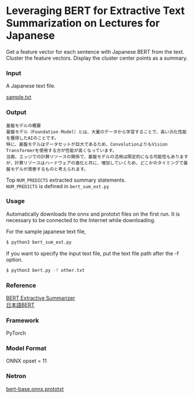 # Leveraging BERT for Extractive Text Summarization on Lectures for Japanese

Get a feature vector for each sentence with Japanese BERT from the text. Cluster the feature vectors. Display the cluster center points as a summary.


### Input
A Japanese text file.

[sample.txt](sample.txt)

### Output

```
基盤モデルの概要
基盤モデル（Foundation Model）とは、大量のデータから学習することで、高い汎化性能を獲得したAIのことです。
特に、基盤モデルはデータセットが巨大であるため、ConvolutionよりもVision Transformerを使用する方が性能が高くなっています。
当面、エッジでの計算リソースの関係で、基盤モデルの活用は限定的になる可能性もありますが、計算リソースはハードウェアの進化と共に、増加していくため、どこかのタイミングで基盤モデルが席巻するものと考えられます。
```

Top `NUM_PREDICTS` extracted summary statements.  
`NUM_PREDICTS` is defined in `bert_sum_ext.py`

### Usage
Automatically downloads the onnx and prototxt files on the first run.
It is necessary to be connected to the Internet while downloading.

For the sample japanese text file,
```bash
$ python3 bert_sum_ext.py
```
If you want to specify the input text file, put the text file path after the -f option.
```bash
$ python3 bert.py -f other.txt
```


### Reference
[BERT Extractive Summarizer](https://github.com/dmmiller612/bert-extractive-summarizer)  
[日本語BERT](http://nlp.ist.i.kyoto-u.ac.jp/index.php?BERT%E6%97%A5%E6%9C%AC%E8%AA%9EPretrained%E3%83%A2%E3%83%87%E3%83%AB)

### Framework
PyTorch

### Model Format
ONNX opset = 11

### Netron

[bert-base.onnx.prototxt](https://netron.app/?url=https://storage.googleapis.com/ailia-models/bert_sum_ext/bert-base.onnx.prototxt)
